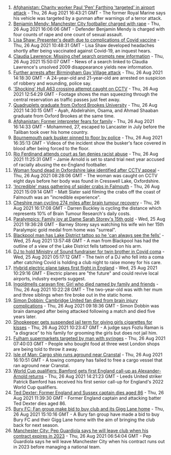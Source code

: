 1. [Afghanistan: Charity worker Paul 'Pen' Farthing 'targeted' in airport attack](https://www.bbc.co.uk/news/uk-england-beds-bucks-herts-58345074?at_medium=RSS&at_campaign=KARANGA) - Thu, 26 Aug 2021 16:43:21 GMT - The former Royal Marine says his vehicle was targeted by a gunman after warnings of a terror attack.
2. [Benjamin Mendy: Manchester City footballer charged with rape](https://www.bbc.co.uk/news/uk-england-manchester-58348288?at_medium=RSS&at_campaign=KARANGA) - Thu, 26 Aug 2021 16:06:06 GMT - Defender Benjamin Mendy is charged with four counts of rape and one count of sexual assault.
3. [Lisa Shaw: Presenter's death due to complications of Covid vaccine](https://www.bbc.co.uk/news/uk-england-tyne-58330796?at_medium=RSS&at_campaign=KARANGA) - Thu, 26 Aug 2021 10:48:31 GMT - Lisa Shaw developed headaches shortly after being vaccinated against Covid-19, an inquest hears.
4. [Claudia Lawrence: Missing chef search prompts new information](https://www.bbc.co.uk/news/uk-england-york-north-yorkshire-58344715?at_medium=RSS&at_campaign=KARANGA) - Thu, 26 Aug 2021 15:50:07 GMT - News of a search linked to Claudia Lawrence's unsolved 2009 disappearance yields new information.
5. [Further arrests after Birmingham Gay Village attack](https://www.bbc.co.uk/news/uk-england-birmingham-58345367?at_medium=RSS&at_campaign=KARANGA) - Thu, 26 Aug 2021 14:18:30 GMT - A 24-year-old and 21-year-old are arrested on suspicion of robbery and wounding, police say.
6. ['Shocking' Hull A63 crossing attempt caught on CCTV](https://www.bbc.co.uk/news/uk-england-humber-58345196?at_medium=RSS&at_campaign=KARANGA) - Thu, 26 Aug 2021 12:54:29 GMT - Footage shows the man squeezing through the central reservation as traffic passes just feet away.
7. [Quadruplets graduate from Oxford Brookes University](https://www.bbc.co.uk/news/uk-england-oxfordshire-58340819?at_medium=RSS&at_campaign=KARANGA) - Thu, 26 Aug 2021 14:30:15 GMT - Ayah, Abdelrahim, Osama, and Ahmad Shaaban graduate from Oxford Brookes at the same time.
8. [Afghanistan: Former interpreter fears for family](https://www.bbc.co.uk/news/uk-england-lancashire-58342589?at_medium=RSS&at_campaign=KARANGA) - Thu, 26 Aug 2021 16:14:33 GMT - Mohammed, 27, escaped to Lancaster in July before the Taliban took over his home country.
9. [Bournemouth park busker pinned to floor by police](https://www.bbc.co.uk/news/uk-england-dorset-58347979?at_medium=RSS&at_campaign=KARANGA) - Thu, 26 Aug 2021 16:35:13 GMT - Videos of the incident show the busker's face covered in blood after being forced to the floor.
10. [Rio Ferdinand attends court as fan denies racist abuse](https://www.bbc.co.uk/news/uk-england-birmingham-58343281?at_medium=RSS&at_campaign=KARANGA) - Thu, 26 Aug 2021 11:25:31 GMT - Jamie Arnold is set to stand trial next year accused of racially abusing the ex-England footballer.
11. [Woman found dead in Oxfordshire lake identified after CCTV appeal](https://www.bbc.co.uk/news/uk-england-oxfordshire-58340568?at_medium=RSS&at_campaign=KARANGA) - Thu, 26 Aug 2021 08:28:06 GMT - The woman was caught on CCTV eight days before her body was found in Cresswell Lake, Oxfordshire.
12. ['Incredible' mass gathering of spider crabs in Falmouth](https://www.bbc.co.uk/news/uk-england-cornwall-58346707?at_medium=RSS&at_campaign=KARANGA) - Thu, 26 Aug 2021 15:09:14 GMT - Matt Slater said filming the crabs off the coast of Falmouth was an "incredible experience".
13. [Cheshire man cycling 274 miles after brain tumour recovery](https://www.bbc.co.uk/news/uk-england-merseyside-58345349?at_medium=RSS&at_campaign=KARANGA) - Thu, 26 Aug 2021 16:17:08 GMT - Darren Buckley is cycling the distance which represents 10% of Brain Tumour Research's daily costs.
14. [Paralympics: Family joy at Dame Sarah Storey's 15th gold](https://www.bbc.co.uk/news/uk-england-manchester-58332983?at_medium=RSS&at_campaign=KARANGA) - Wed, 25 Aug 2021 19:36:28 GMT - Barney Storey says watching his wife win her 15th Paralympic gold medal from home was "surreal".
15. [Blackpool man has Lake District tattoo so he 'can always see the fells'](https://www.bbc.co.uk/news/uk-england-cumbria-58333283?at_medium=RSS&at_campaign=KARANGA) - Wed, 25 Aug 2021 13:57:48 GMT - A man from Blackpool has had the outline of a view of the Lake District fells tattooed on his arm.
16. [DJ to hold Ministry of Sound fundraiser for twin brother in Covid coma](https://www.bbc.co.uk/news/uk-england-london-58320210?at_medium=RSS&at_campaign=KARANGA) - Wed, 25 Aug 2021 05:17:12 GMT - The twin of a DJ who fell into a coma after catching Covid is holding a club night to raise money for his care.
17. [Hybrid electric plane takes first flight in England](https://www.bbc.co.uk/news/uk-england-devon-58329161?at_medium=RSS&at_campaign=KARANGA) - Wed, 25 Aug 2021 10:29:16 GMT - Electric planes are "the future" and could revive local airports, industry experts suggest.
18. [Ingoldmells caravan fire: Girl who died named by family and friends](https://www.bbc.co.uk/news/uk-england-lincolnshire-58341567?at_medium=RSS&at_campaign=KARANGA) - Thu, 26 Aug 2021 10:22:28 GMT - The two-year-old was with her mum and three siblings when fire broke out in the static home.
19. [Simon Dobbin: Cambridge United fan died from brain injury complications](https://www.bbc.co.uk/news/uk-england-essex-58341602?at_medium=RSS&at_campaign=KARANGA) - Thu, 26 Aug 2021 09:18:36 GMT - Simon Dobbin was brain damaged after being attacked following a match and died five years later.
20. [Shopkeeper gets suspended jail term for giving girls cigarettes for kisses](https://www.bbc.co.uk/news/uk-england-gloucestershire-58340121?at_medium=RSS&at_campaign=KARANGA) - Thu, 26 Aug 2021 10:23:47 GMT - A judge says Fozlu Raman is "a disgrace" to his family for grooming the girls but does not jail him.
21. [Fulham supermarkets targeted by man with syringes](https://www.bbc.co.uk/news/uk-58338121?at_medium=RSS&at_campaign=KARANGA) - Thu, 26 Aug 2021 07:40:03 GMT - People who bought food at three west London shops are being told to throw it away.
22. [Isle of Man: Cargo ship runs aground near Cranstal](https://www.bbc.co.uk/news/world-europe-isle-of-man-58342316?at_medium=RSS&at_campaign=KARANGA) - Thu, 26 Aug 2021 16:10:51 GMT - A towing company has failed to free a cargo vessel that ran aground near Cranstal.
23. [World Cup qualifiers: Bamford gets first England call-up as Alexander-Arnold returns](https://www.bbc.co.uk/sport/football/58345316?at_medium=RSS&at_campaign=KARANGA) - Thu, 26 Aug 2021 14:21:23 GMT - Leeds United striker Patrick Bamford has received his first senior call-up for England's 2022 World Cup qualifiers.
24. [Ted Dexter: Former England and Sussex captain dies aged 86](https://www.bbc.co.uk/sport/cricket/58337771?at_medium=RSS&at_campaign=KARANGA) - Thu, 26 Aug 2021 11:39:30 GMT - Former England captain and attacking batter Ted Dexter dies aged 86.
25. [Bury FC: Fan group make bid to buy club and its Gigg Lane home](https://www.bbc.co.uk/sport/football/58347190?at_medium=RSS&at_campaign=KARANGA) - Thu, 26 Aug 2021 15:10:16 GMT - A Bury fan group have made a bid to buy Bury FC and their Gigg Lane home with the aim of bringing the club back for next season.
26. [Manchester City: Pep Guardiola says he will leave club when his contract expires in 2023](https://www.bbc.co.uk/sport/football/58339343?at_medium=RSS&at_campaign=KARANGA) - Thu, 26 Aug 2021 06:54:04 GMT - Pep Guardiola says he will leave Manchester City when his contract runs out in 2023 before managing a national team.
